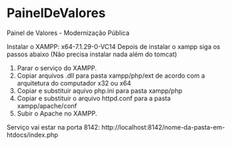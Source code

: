 # PainelDeValores
Painel de Valores - Modernização Pública

Instalar o XAMPP: x64-7.1.29-0-VC14
Depois de instalar o xampp siga os passos abaixo (Não precisa instalar nada além do tomcat)


1) Parar o serviço do XAMPP.
2) Copiar arquivos .dll para pasta xampp/php/ext de acordo com a arquitetura do computador x32 ou x64
3) Copiar e substituir aquivo php.ini para pasta xampp/php
4) Copiar e substituir o arquivo httpd.conf para a pasta xampp/apache/conf
5) Subir o Apache no XAMPP.

Serviço vai estar na porta 8142: http://localhost:8142/nome-da-pasta-em-htdocs/index.php
